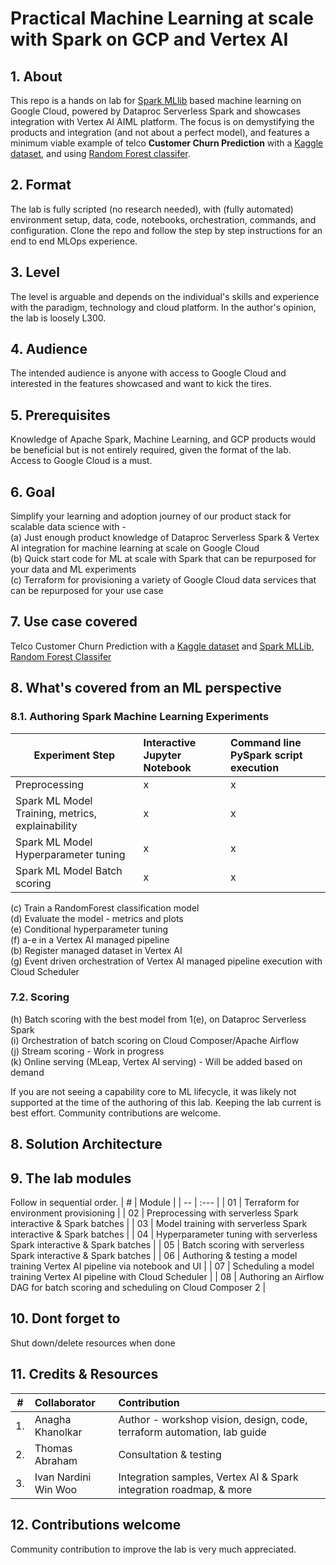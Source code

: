 # Practical Machine Learning at scale with Spark on GCP and Vertex AI


## 1. About
This repo is a hands on lab for [Spark MLlib](https://spark.apache.org/docs/latest/ml-guide.html) based machine learning on Google Cloud, powered by Dataproc Serverless Spark and showcases integration with Vertex AI AIML platform. The focus is on demystifying the products and integration (and not about a perfect model), and features a minimum viable example of telco **Customer Churn Prediction** with a [Kaggle dataset](https://www.kaggle.com/datasets/blastchar/telco-customer-churn), and using [Random Forest classifer](https://spark.apache.org/docs/latest/ml-classification-regression.html#random-forest-classifier).

## 2. Format
The lab is fully scripted (no research needed), with (fully automated) environment setup, data, code, notebooks, orchestration, commands, and configuration. Clone the repo and follow the step by step instructions for an end to end MLOps experience.

## 3. Level
The level is arguable and depends on the individual's skills and experience with the paradigm, technology and cloud platform. In the author's opinion, the lab is loosely L300. 

## 4. Audience
The intended audience is anyone with access to Google Cloud and interested in the features showcased and want to kick the tires.

## 5. Prerequisites
Knowledge of Apache Spark, Machine Learning, and GCP products would be beneficial but is not entirely required, given the format of the lab.<br> 
Access to Google Cloud is a must.

## 6. Goal
Simplify your learning and adoption journey of our product stack for scalable data science with - <br> 
(a) Just enough product knowledge of Dataproc Serverless Spark & Vertex AI integration for machine learning at scale on Google Cloud<br>
(b) Quick start code for ML at scale with Spark that can be repurposed for your data and ML experiments<br>
(c) Terraform for provisioning a variety of Google Cloud data services that can be repurposed for your use case<br>

## 7. Use case covered
Telco Customer Churn Prediction with a [Kaggle dataset](https://www.kaggle.com/datasets/blastchar/telco-customer-churn) and [Spark MLLib, Random Forest Classifer](https://spark.apache.org/docs/latest/ml-classification-regression.html#random-forest-classifier)<br> 

## 8. What's covered from an ML perspective<br> 

### 8.1. Authoring Spark Machine Learning Experiments

| Experiment Step | Interactive Jupyter Notebook | Command line PySpark script execution | 
| --- | :--- | :--- |
| Preprocessing |  x | x |
| Spark ML Model Training, metrics, explainability |  x | x |
| Spark ML Model Hyperparameter tuning |  x | x |
| Spark ML Model Batch scoring |  x | x |



(c) Train a RandomForest classification model<br> 
(d) Evaluate the model - metrics and plots<br> 
(e) Conditional hyperparameter tuning<br> 
(f) a-e in a Vertex AI managed pipeline <br> 
(b) Register managed dataset in Vertex AI<br> 
(g) Event driven orchestration of Vertex AI managed pipeline execution with Cloud Scheduler<br> 

### 7.2. Scoring
(h) Batch scoring with the best model from 1(e), on Dataproc Serverless Spark <br>
(i) Orchestration of batch scoring on Cloud Composer/Apache Airflow <br>
(j) Stream scoring - Work in progress <br> 
(k) Online serving (MLeap, Vertex AI serving) - Will be added based on demand <br>

If you are not seeing a capability core to ML lifecycle, it was likely not supported at the time of the authoring of this lab. Keeping the lab current is best effort. Community contributions are welcome.

## 8. Solution Architecture


## 9. The lab modules
Follow in sequential order.
| # | Module | 
| -- | :--- |
| 01 |  Terraform for environment provisioning |
| 02 |  Preprocessing with serverless Spark interactive & Spark batches |
| 03 |  Model training with serverless Spark interactive & Spark batches |
| 04 |  Hyperparameter tuning  with serverless Spark interactive & Spark batches |
| 05 |  Batch scoring with serverless Spark interactive & Spark batches |
| 06 |  Authoring & testing a model training Vertex AI pipeline via notebook and UI |
| 07 |  Scheduling a model training Vertex AI pipeline with Cloud Scheduler |
| 08 |  Authoring an Airflow DAG for batch scoring and scheduling on Cloud Composer 2 |

## 10. Dont forget to 
Shut down/delete resources when done

## 11. Credits & Resources
| # | Collaborator | Contribution  | 
| -- | :--- | :--- |
| 1. | Anagha Khanolkar | Author - workshop vision, design, code, terraform automation, lab guide |
| 2. | Thomas Abraham | Consultation & testing |
| 3. | Ivan Nardini<br>Win Woo | Integration samples, Vertex AI & Spark integration roadmap, & more |

## 12. Contributions welcome
Community contribution to improve the lab is very much appreciated. <br>

